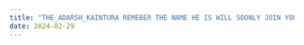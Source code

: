 ```yaml
---
title: "THE_ADARSH_KAINTURA REMEBER THE NAME HE IS WILL SOONLY JOIN YOUR COMPANY EVEN HE WILL BECOME YOUR BOSS"
date: 2024-02-29
---
```

